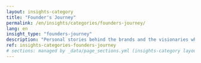 ```yaml
---
layout: insights-category
title: "Founder's Journey"
permalink: /en/insights/categories/founders-journey/
lang: en
insight_type: "founders-journey"
description: "Personal stories behind the brands and the visionaries who created them."
ref: insights-categories-founders-journey
# sections: managed by _data/page_sections.yml (insights-category layout)
---
```

